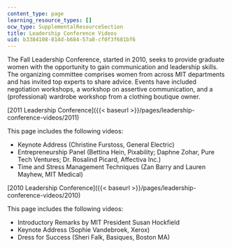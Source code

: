 ```yaml
---
content_type: page
learning_resource_types: []
ocw_type: SupplementalResourceSection
title: Leadership Conference Videos
uid: b3384108-814d-b684-57a8-cf0f3f681bf6
---
```


The Fall Leadership Conference, started in 2010, seeks to provide graduate women with the opportunity to gain communication and leadership skills. The organizing committee comprises women from across MIT departments and has invited top experts to share advice. Events have included negotiation workshops, a workshop on assertive communication, and a (professional) wardrobe workshop from a clothing boutique owner.

[2011 Leadership Conference]({{< baseurl >}}/pages/leadership-conference-videos/2011)

This page includes the following videos:

*   Keynote Address (Christine Furstoss, General Electric)
*   Entrepreneurship Panel (Bettina Hein, Pixability; Daphne Zohar, Pure Tech Ventures; Dr. Rosalind Picard, Affectiva Inc.)
*   Time and Stress Management Techniques (Zan Barry and Lauren Mayhew, MIT Medical)

[2010 Leadership Conference]({{< baseurl >}}/pages/leadership-conference-videos/2010)

This page includes the following videos:

*   Introductory Remarks by MIT President Susan Hockfield
*   Keynote Address (Sophie Vandebroek, Xerox)
*   Dress for Success (Sheri Falk, Basiques, Boston MA)